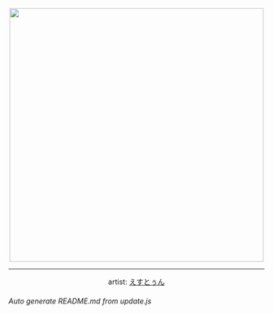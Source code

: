 
<p align="center">
  <img width="500" src="https://nekos.best/api/v2/neko/0471.png">
  <hr/>
  <center>
    artist: <a href="https://www.pixiv.net/en/artworks/88697949">えすとぅん</a>
  </center>
</p>


###### Auto generate README.md from update.js

